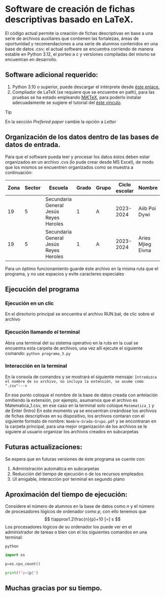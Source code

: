 # Software de creación de fichas descriptivas basado en LaTeX.
El código actual permite la creación de fichas descriptivas en base a una serie de archivos auxiliares que contienen las fortalezas, áreas de oportunidad y recomendaciones a una serie de alunmos contenidos en una base de datos .csv; el actual software se encuentra corriendo de manera estable en Python 3.12, el porteo a c y versiones compiladas del mismo se encuentran en desarrollo.
## Software adicional requerido:
1. Python 3.10 o superior, puede descargar el intérprete desde [éste enlace.](https://www.python.org/downloads/)
2. Compliador de LaTeX (se requiere que se encuentre en path), para las pruebas se ha estado empleando [MiKTeX](https://miktex.org/download), para poderlo instalar adecuadamente se sugiere el tutorial del [éste vínculo](https://miktex.org/howto/install-miktex).
> [!TIP]
> En la sección *Prefered paper* cambie la opción a *Letter*

## Organización de los datos dentro de las bases de datos de entrada.
Para que el software pueda leer y procesar los datos éstos deben estar organizados en un archivo .cvs (lo pude crear desde MS Excel), de modo que los mismos se encuentren organizados como se muestra a continuación:

| Zona | Sector | Escuela | Grado | Grupo |Ciclo escolar |Nombre | Calificación |
| --- | --- | --- | --- | --- | --- | --- | --- |
|19|5|Secundaria General Jesús Reyes Heroles|1|A|2023-2024|Aiib Poi Dywi|6.6|
|19|5|Secundaria General Jesús Reyes Heroles|1|A|2023-2024|Aries Mjieg Eivna|8.3|

Para un óptimo funcionamiento guarde éste archivo en la misma ruta que el programa, y no use espacios y evite caracteres especiales
## Ejecución del programa
### Ejecución en un clic
En el directorio principal se encuentra el archivo RUN.bat, de clic sobre el archivo
### Ejecución llamando el terminal
Abra una terminal del su sistema operativo en la ruta en la cual se encuentra esta carpeta de archivos, una vez allí ejecute el siguiente comando:
```python programa_3.py```
### Interacción en la terminal
En la consola de comandos y se mostrará el siguiente mensaje:
`Introduzca el nombre de su archivo, no incluya la extensión, se asume como ".csv"--->`

En ese punto coloque el nombre de la base de datos creada con antelación omitiendo la extensión, por ejemplo, asumamos que el archivo es Matematica_1.csv, en ese caso en la terminal solo coloque `Matematica_1` y de Enter (Intro)
En este momento ya se encuentran creándose los archivos de fichas descriptivas en su dispositivo, los archivos contaran con el siguiente formato de nombre:
`Nombre-Grado-Grupo.pdf`
y se encontraran en la carpeta principal, para una mejor organización de los archivos se le siguiere al usuario organizar los archivos creados en subcarpetas

## Futuras actualizaciones:
Se espera que en futuras versiones de éste programa se cuente con:
1. Administración automática en subcarpetas
2. Reducción del tiempo de ejecución o de los recursos empleados
3. UI amigable, interacción por terminal en segundo plano

## Aproximación del tiempo de ejecución:
Considere el número de alumnos en la base de datos como $n$ y el número de procesadores lógicos de ordenador como $p$, con ello tenemos que
$$
t\approx1.2\frac{n}{p}+10 [=] s
$$
Los procesadores lógicos de su ordenador los puede ver en el administrador de tareas o bien con el los siguientes comandos en una terminal:
```
python
```
```python
import os
```
```python
p=os.cpu_count()
```
```python
print(f"p={p}")
```
## Muchas gracias por su tiempo.

